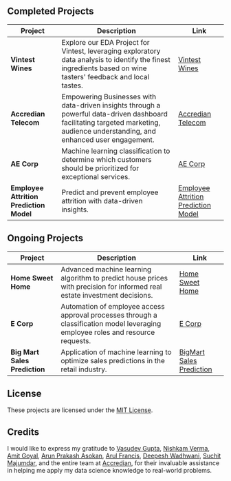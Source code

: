 ## Completed Projects

| Project | Description | Link |
| --- | --- | --- |
| **Vintest Wines** | Explore our EDA Project for Vintest, leveraging exploratory data analysis to identify the finest ingredients based on wine tasters' feedback and local tastes. | [Vintest Wines](https://github.com/Mihir-Ai-lab/Insaid/tree/main/EDA%20Projects/Vintest%20Wines/README.md) |
| **Accredian Telecom** | Empowering Businesses with data-driven insights through a powerful data-driven dashboard facilitating targeted marketing, audience understanding, and enhanced user engagement. | [Accredian Telecom](https://github.com/Mihir-Ai-lab/Insaid/blob/main/EDA%20Projects/Accredian%20Telecom/README.md) |
| **AE Corp** | Machine learning classification to determine which customers should be prioritized for exceptional services. | [AE Corp](https://github.com/Mihir-Ai-lab/Insaid/blob/main/ML%20Projects/AE%20Corp/README.md) |
| **Employee Attrition Prediction Model** | Predict and prevent employee attrition with data-driven insights. | [Employee Attrition Prediction Model](https://github.com/Mihir-Ai-lab/Academic-Projects/blob/main/ML%20Projects/ACS/README.md) |

## Ongoing Projects

| Project | Description | Link |
| --- | --- | --- |
| **Home Sweet Home** | Advanced machine learning algorithm to predict house prices with precision for informed real estate investment decisions. | [Home Sweet Home](https://github.com/Mihir-Ai-lab/Academic-Projects/blob/main/ML%20Projects/Home%20Sweet%20Home/ReadME.md) |
| **E Corp** | Automation of employee access approval processes through a classification model leveraging employee roles and resource requests. | [E Corp](https://github.com/Mihir-Ai-lab/Academic-Projects/blob/main/ML%20Projects/E-corp/ReadME.md) |
| **Big Mart Sales Prediction** | Application of machine learning to optimize sales predictions in the retail industry. | [BigMart Sales Prediction](https://github.com/Mihir-Ai-lab/Academic-Projects/blob/main/ML%20Projects/Big%20Mart/README.md) |

## License

These projects are licensed under the [MIT License](LICENSE).

## Credits

I would like to express my gratitude to [Vasudev Gupta](https://www.linkedin.com/in/vasudev-gupta-562a73168), [Nishkam Verma](https://www.linkedin.com/in/nishkam-verma-2566a868), [Amit Goyal](https://www.linkedin.com/in/amit-goyal-09067467), [Arun Prakash Asokan](https://www.linkedin.com/in/arunprakashasokan), [Arul Francis](https://www.linkedin.com/in/arulfrancis), [Deepesh Wadhwani](https://www.linkedin.com/in/deepesh-wadhwani-5a497027), [Suchit Majumdar](https://www.linkedin.com/in/suchitmajumdar), and the entire team at [Accredian](https://www.linkedin.com/school/insaid/), for their invaluable assistance in helping me apply my data science knowledge to real-world problems.
